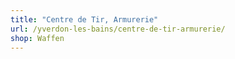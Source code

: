 ```yaml
---
title: "Centre de Tir, Armurerie"
url: /yverdon-les-bains/centre-de-tir-armurerie/
shop: Waffen
---
```

